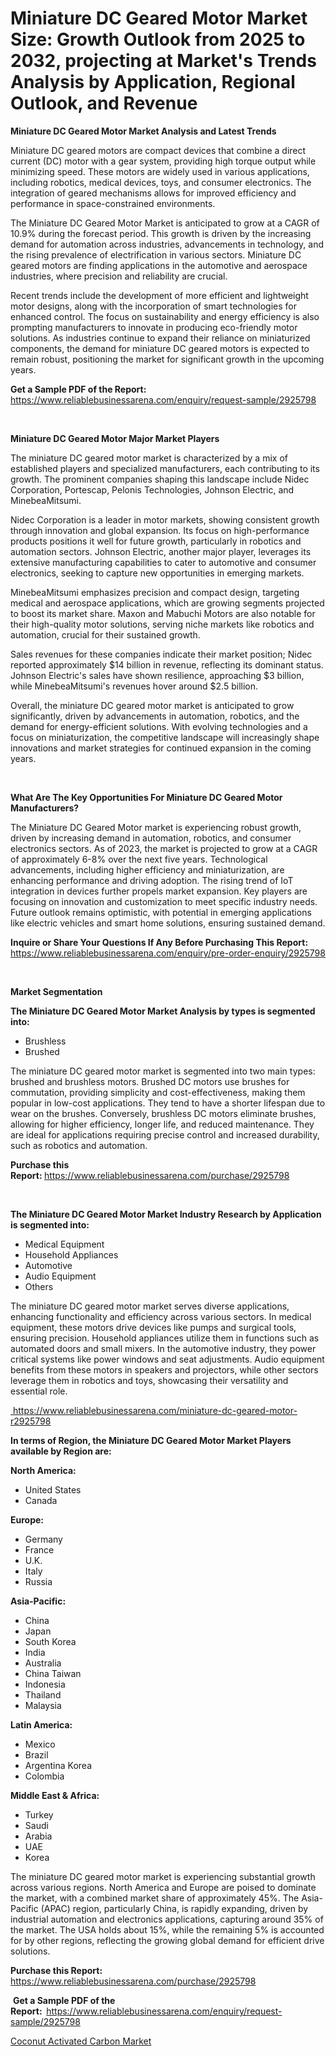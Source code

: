 <p><h1>Miniature DC Geared Motor Market Size: Growth Outlook from 2025 to 2032, projecting at Market's Trends Analysis by Application, Regional Outlook, and Revenue</h1></p><p><strong>Miniature DC Geared Motor Market Analysis and Latest Trends</strong></p>
<p><p>Miniature DC geared motors are compact devices that combine a direct current (DC) motor with a gear system, providing high torque output while minimizing speed. These motors are widely used in various applications, including robotics, medical devices, toys, and consumer electronics. The integration of geared mechanisms allows for improved efficiency and performance in space-constrained environments.</p><p>The Miniature DC Geared Motor Market is anticipated to grow at a CAGR of 10.9% during the forecast period. This growth is driven by the increasing demand for automation across industries, advancements in technology, and the rising prevalence of electrification in various sectors. Miniature DC geared motors are finding applications in the automotive and aerospace industries, where precision and reliability are crucial.</p><p>Recent trends include the development of more efficient and lightweight motor designs, along with the incorporation of smart technologies for enhanced control. The focus on sustainability and energy efficiency is also prompting manufacturers to innovate in producing eco-friendly motor solutions. As industries continue to expand their reliance on miniaturized components, the demand for miniature DC geared motors is expected to remain robust, positioning the market for significant growth in the upcoming years.</p></p>
<p><strong>Get a Sample PDF of the Report:&nbsp;</strong> <a href="https://www.reliablebusinessarena.com/enquiry/request-sample/2925798?utm_campaign=2175&utm_medium=2&utm_source=Github&utm_content=ia&utm_term=12032025&utm_id=miniature-dc-geared-motor">https://www.reliablebusinessarena.com/enquiry/request-sample/2925798</a></p>
<p>&nbsp;</p>
<p><strong>Miniature DC Geared Motor Major Market Players</strong></p>
<p><p>The miniature DC geared motor market is characterized by a mix of established players and specialized manufacturers, each contributing to its growth. The prominent companies shaping this landscape include Nidec Corporation, Portescap, Pelonis Technologies, Johnson Electric, and MinebeaMitsumi.</p><p>Nidec Corporation is a leader in motor markets, showing consistent growth through innovation and global expansion. Its focus on high-performance products positions it well for future growth, particularly in robotics and automation sectors. Johnson Electric, another major player, leverages its extensive manufacturing capabilities to cater to automotive and consumer electronics, seeking to capture new opportunities in emerging markets.</p><p>MinebeaMitsumi emphasizes precision and compact design, targeting medical and aerospace applications, which are growing segments projected to boost its market share. Maxon and Mabuchi Motors are also notable for their high-quality motor solutions, serving niche markets like robotics and automation, crucial for their sustained growth.</p><p>Sales revenues for these companies indicate their market position; Nidec reported approximately $14 billion in revenue, reflecting its dominant status. Johnson Electric's sales have shown resilience, approaching $3 billion, while MinebeaMitsumi's revenues hover around $2.5 billion.</p><p>Overall, the miniature DC geared motor market is anticipated to grow significantly, driven by advancements in automation, robotics, and the demand for energy-efficient solutions. With evolving technologies and a focus on miniaturization, the competitive landscape will increasingly shape innovations and market strategies for continued expansion in the coming years.</p></p>
<p>&nbsp;</p>
<p><strong>What Are The Key Opportunities For Miniature DC Geared Motor Manufacturers?</strong></p>
<p><p>The Miniature DC Geared Motor market is experiencing robust growth, driven by increasing demand in automation, robotics, and consumer electronics sectors. As of 2023, the market is projected to grow at a CAGR of approximately 6-8% over the next five years. Technological advancements, including higher efficiency and miniaturization, are enhancing performance and driving adoption. The rising trend of IoT integration in devices further propels market expansion. Key players are focusing on innovation and customization to meet specific industry needs. Future outlook remains optimistic, with potential in emerging applications like electric vehicles and smart home solutions, ensuring sustained demand.</p></p>
<p><strong>Inquire or Share Your Questions If Any Before Purchasing This Report:</strong> <a href="https://www.reliablebusinessarena.com/enquiry/pre-order-enquiry/2925798?utm_campaign=2175&utm_medium=2&utm_source=Github&utm_content=ia&utm_term=12032025&utm_id=miniature-dc-geared-motor">https://www.reliablebusinessarena.com/enquiry/pre-order-enquiry/2925798</a></p>
<p>&nbsp;</p>
<p><strong>Market Segmentation</strong></p>
<p><strong>The Miniature DC Geared Motor Market Analysis by types is segmented into:</strong></p>
<p><ul><li>Brushless</li><li>Brushed</li></ul></p>
<p><p>The miniature DC geared motor market is segmented into two main types: brushed and brushless motors. Brushed DC motors use brushes for commutation, providing simplicity and cost-effectiveness, making them popular in low-cost applications. They tend to have a shorter lifespan due to wear on the brushes. Conversely, brushless DC motors eliminate brushes, allowing for higher efficiency, longer life, and reduced maintenance. They are ideal for applications requiring precise control and increased durability, such as robotics and automation.</p></p>
<p><strong>Purchase this Report:&nbsp;</strong><a href="https://www.reliablebusinessarena.com/purchase/2925798?utm_campaign=2175&utm_medium=2&utm_source=Github&utm_content=ia&utm_term=12032025&utm_id=miniature-dc-geared-motor">https://www.reliablebusinessarena.com/purchase/2925798</a></p>
<p>&nbsp;</p>
<p><strong>The Miniature DC Geared Motor Market Industry Research by Application is segmented into:</strong></p>
<p><ul><li>Medical Equipment</li><li>Household Appliances</li><li>Automotive</li><li>Audio Equipment</li><li>Others</li></ul></p>
<p><p>The miniature DC geared motor market serves diverse applications, enhancing functionality and efficiency across various sectors. In medical equipment, these motors drive devices like pumps and surgical tools, ensuring precision. Household appliances utilize them in functions such as automated doors and small mixers. In the automotive industry, they power critical systems like power windows and seat adjustments. Audio equipment benefits from these motors in speakers and projectors, while other sectors leverage them in robotics and toys, showcasing their versatility and essential role.</p></p>
<p><a href="https://www.reliablebusinessarena.com/miniature-dc-geared-motor-r2925798?utm_campaign=2175&utm_medium=2&utm_source=Github&utm_content=ia&utm_term=12032025&utm_id=miniature-dc-geared-motor">&nbsp;https://www.reliablebusinessarena.com/miniature-dc-geared-motor-r2925798</a></p>
<p><strong>In terms of Region, the Miniature DC Geared Motor Market Players available by Region are:</strong></p>
<p>
    <p> <strong> North America: </strong>
        <ul>
            <li>United States</li>
            <li>Canada</li>
        </ul>
        </p> 
    <p> <strong> Europe: </strong>
        <ul>
            <li>Germany</li>
            <li>France</li>
            <li>U.K.</li>
            <li>Italy</li>
            <li>Russia</li>
        </ul>
        </p> 
    <p> <strong> Asia-Pacific: </strong>
        <ul>
            <li>China</li>
            <li>Japan</li>
            <li>South Korea</li>
            <li>India</li>
            <li>Australia</li>
            <li>China Taiwan</li>
            <li>Indonesia</li>
            <li>Thailand</li>
            <li>Malaysia</li>
        </ul>
        </p> 
    <p> <strong> Latin America: </strong>
        <ul>
            <li>Mexico</li>
            <li>Brazil</li>
            <li>Argentina Korea</li>
            <li>Colombia</li>
        </ul>
        </p> 
    <p> <strong> Middle East & Africa: </strong>
        <ul>
            <li>Turkey</li>
            <li>Saudi</li>
            <li>Arabia</li>
            <li>UAE</li>
            <li>Korea</li>
        </ul>
    </p>
    </p>
<p><p>The miniature DC geared motor market is experiencing substantial growth across various regions. North America and Europe are poised to dominate the market, with a combined market share of approximately 45%. The Asia-Pacific (APAC) region, particularly China, is rapidly expanding, driven by industrial automation and electronics applications, capturing around 35% of the market. The USA holds about 15%, while the remaining 5% is accounted for by other regions, reflecting the growing global demand for efficient drive solutions.</p></p>
<p><strong>Purchase this Report: </strong><a href="https://www.reliablebusinessarena.com/purchase/2925798?utm_campaign=2175&utm_medium=2&utm_source=Github&utm_content=ia&utm_term=12032025&utm_id=miniature-dc-geared-motor">https://www.reliablebusinessarena.com/purchase/2925798</a></p>
<p>&nbsp;<strong>Get a Sample PDF of the Report:&nbsp;&nbsp;</strong><a href="https://www.reliablebusinessarena.com/enquiry/request-sample/2925798?utm_campaign=2175&utm_medium=2&utm_source=Github&utm_content=ia&utm_term=12032025&utm_id=miniature-dc-geared-motor">https://www.reliablebusinessarena.com/enquiry/request-sample/2925798</a></p>
<p><strong></strong></p>
<p><p><a href="https://github.com/JosephineMcguire65/Market-Research-Report-List-2/blob/main/coconut-activated-carbon-market.md?utm_campaign=2175&utm_medium=2&utm_source=Github&utm_content=ia&utm_term=12032025&utm_id=miniature-dc-geared-motor">Coconut Activated Carbon Market</a></p></p>